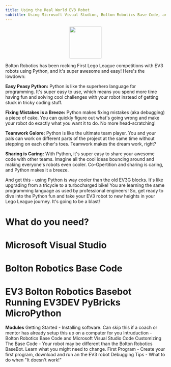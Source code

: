 ```yaml
---
title: Using the Real World EV3 Robot 
subtitle: Using Microsoft Visual Studion, Bolton Robotics Base Code, and Real World EV3 Robots
---
```

<p  align="center"><img src="../../images/intermediate.jpg" width=100></P>
Bolton Robotics has been rocking First Lego League competitions with EV3 robots using Python, and it's super awesome and easy! Here's the lowdown:

__Easy Peasy Python:__ Python is like the superhero language for programming. It's super easy to use, which means you spend more time having fun and solving cool challenges with your robot instead of getting stuck in tricky coding stuff.

__Fixing Mistakes is a Breeze:__ Python makes fixing mistakes (aka debugging) a piece of cake. You can quickly figure out what's going wrong and make your robot do exactly what you want it to do. No more head-scratching!

__Teamwork Galore:__ Python is like the ultimate team player. You and your pals can work on different parts of the project at the same time without stepping on each other's toes. Teamwork makes the dream work, right?

__Sharing is Caring:__ With Python, it's super easy to share your awesome code with other teams. Imagine all the cool ideas bouncing around and making everyone's robots even cooler. Co-Opertition and sharing is caring, and Python makes it a breeze.

And get this - using Python is way cooler than the old EV3G blocks. It's like upgrading from a tricycle to a turbocharged bike!  You are learning the same programming language as used by professional engineers! So, get ready to dive into the Python fun and take your EV3 robot to new heights in your Lego League journey. It's going to be a blast!

# What do you need?

# Microsoft Visual Studio

# Bolton Robotics Base Code

# EV3 Bolton Robotics Basebot Running EV3DEV PyBricks MicroPython

__Modules__
Getting Started - Installing software.  Can skip this if a coach or mentor has already setup this up on a computer for you
Intruduction - Bolton Robotics Base Code and Microsoft Visual Studio Code
Customizing The Base Code - Your robot may be different than the Bolton Robotics BaseBot.  Learn what you might need to change.
First Program - Create your first program, download and run an the EV3 robot
Debugging Tips - What to do when "It doesn't work!"
